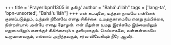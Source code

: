 +++
title = 'Prayer bpn11305 in தமிழ்'
author = "Bahá'u'lláh"
tags = ['lang-ta', 'bpn-unsorted', "Bahá'u'lláh"]
+++
என் கடவுளே, உந்தன் நாமமே என்னைக் குணப்படுத்தும், உந்தன் நினைவே எனது சிகிச்சை. உமதருகாமையே எனது நம்பிக்கை, நின்றன்பால் அன்பே எனது தோழன். என் மீதுள்ள உமது இரக்கமே இம்மையிலும் மறுமையிலும் எனக்குச் சிகிச்சையும் உதவியுமாகும். மெய்யாகவே, வள்ளன்மையே உருவானவரும், எல்லாம் அறிந்தவரும், சர்வ விவேகியும் நீரே ஆவீர்.
